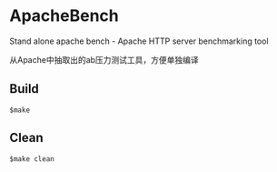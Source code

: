 # ApacheBench

Stand alone apache bench - Apache HTTP server benchmarking tool

从Apache中抽取出的ab压力测试工具，方便单独编译


## Build

    $make
    
## Clean

    $make clean
